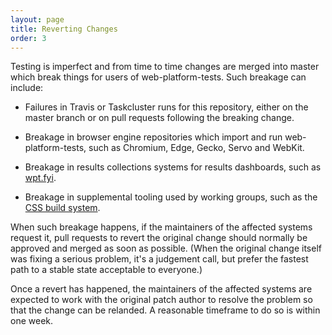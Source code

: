 ```yaml
---
layout: page
title: Reverting Changes
order: 3
---
```

Testing is imperfect and from time to time changes are merged into master which
break things for users of web-platform-tests. Such breakage can include:

  * Failures in Travis or Taskcluster runs for this repository, either on the
    master branch or on pull requests following the breaking change.

  * Breakage in browser engine repositories which import and run
    web-platform-tests, such as Chromium, Edge, Gecko, Servo and WebKit.

  * Breakage in results collections systems for results dashboards, such as
    [wpt.fyi](https://wpt.fyi).

  * Breakage in supplemental tooling used by working groups, such as the
    [CSS build system][].

When such breakage happens, if the maintainers of the affected systems request
it, pull requests to revert the original change should normally be approved and
merged as soon as possible. (When the original change itself was fixing a serious
problem, it's a judgement call, but prefer the fastest path to a stable state
acceptable to everyone.)

Once a revert has happened, the maintainers of the affected systems are
expected to work with the original patch author to resolve the problem so that
the change can be relanded. A reasonable timeframe to do so is within one week.

[CSS build system]: https://github.com/web-platform-tests/wpt/tree/master/css/tools
